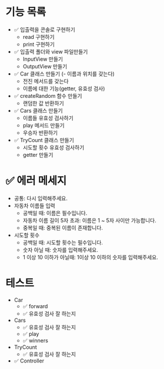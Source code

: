 # 기능 목록

- ✅ 입출력을 콘솔로 구현하기
  - read 구현하기
  - print 구현하기
- ✅ 입출력 폴더와 view 파일만들기
  - InputView 만들기
  - OutputView 만들기
- ✅ Car 클래스 만들기
  (- 이름과 위치를 갖는다)
  - 전진 메서드를 갖는다
  - 이름에 대한 기능(getter, 유효성 검사)
- ✅ createRandom 함수 만들기
  - 랜덤한 값 반환하기
- ✅ Cars 클래스 만들기
  - 이름들 유효성 검사하기
  - play 메서드 만들기
  - 우승자 반환하기
- ✅ TryCount 클래스 만들기
  - 시도할 횟수 유효성 검사하기
  - getter 만들기

# ✅ 에러 메세지

- 공통: 다시 입력해주세요.
- 자동차 이름들 입력
  - 공백일 때: 이름은 필수입니다.
  - 자동차 이름 길이 5자 초과: 이름은 1 ~ 5자 사이만 가능합니다.
  - 중복일 때: 중복된 이름이 존재합니다.
- 시도할 횟수
  - 공백일 때: 시도할 횟수는 필수입니다.
  - 숫자 아닐 때: 숫자를 입력해주세요.
  - 1 이상 10 이하가 아닐때: 1이상 10 이하의 숫자를 입력해주세요.

# 테스트

- Car
  - ✅ forward
  - ✅ 유효성 검사 잘 하는지
- Cars
  - ✅ 유효성 검사 잘 하는지
  - ✅ play
  - ✅ winners
- TryCount
  - ✅ 유효성 검사 잘 하는지
- ✅ Controller
